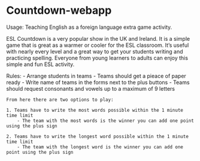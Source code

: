 # Countdown-webapp

Usage: Teaching English as a foreign language extra game activity. 

ESL Countdown is a very popular show in the UK and Ireland. It is a simple game that is great as a warmer or cooler for the ESL classroom. It’s useful with nearly every level and a great way to get your students writing and practicing spelling. Everyone from young learners to adults can enjoy this simple and fun ESL activity.

Rules:  - Arrange students in teams 
        - Teams should get a pieace of paper ready
        - Write name of teams in the forms next to the plus buttons
        - Teams should request consonants and vowels up to a maximum of 9 letters
        
    From here there are two options to play:

    1. Teams have to write the most words possible within the 1 minute time limit
        - The team with the most words is the winner you can add one point using the plus sign

    2. Teams have to write the longest word possible within the 1 minute time limit
        - The team with the longest word is the winner you can add one point using the plus sign




